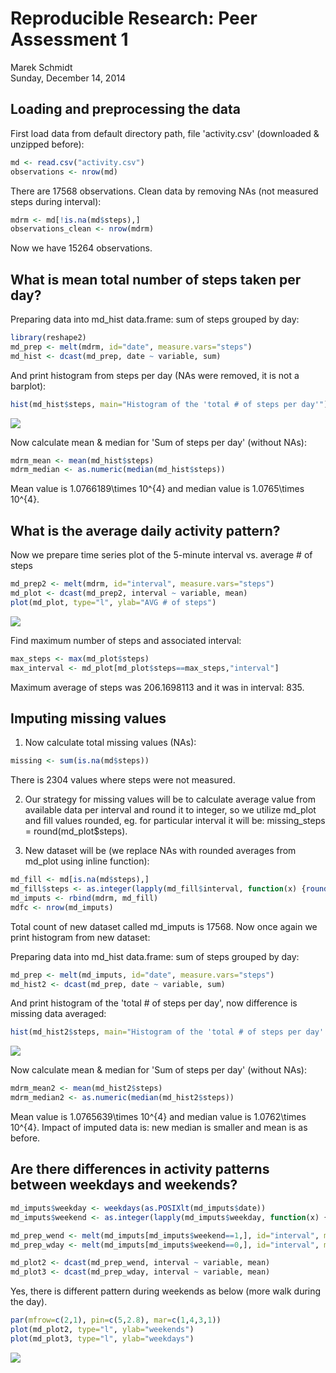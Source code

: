 # Reproducible Research: Peer Assessment 1
Marek Schmidt  
Sunday, December 14, 2014  


## Loading and preprocessing the data

First load data from default directory path, file 'activity.csv' (downloaded & unzipped before):


```r
md <- read.csv("activity.csv")
observations <- nrow(md)
```

There are 17568 observations. Clean data by removing NAs (not measured steps during interval):


```r
mdrm <- md[!is.na(md$steps),]
observations_clean <- nrow(mdrm)
```

Now we have 15264 observations.  

## What is mean total number of steps taken per day?

Preparing data into md_hist data.frame: sum of steps grouped by day:


```r
library(reshape2)
md_prep <- melt(mdrm, id="date", measure.vars="steps")
md_hist <- dcast(md_prep, date ~ variable, sum)
```

And print histogram from steps per day (NAs were removed, it is not a barplot):


```r
hist(md_hist$steps, main="Histogram of the 'total # of steps per day'")
```

![](PA1_template_files/figure-html/unnamed-chunk-4-1.png) 

Now calculate mean & median for 'Sum of steps per day' (without NAs):


```r
mdrm_mean <- mean(md_hist$steps)
mdrm_median <- as.numeric(median(md_hist$steps))
```

Mean value is 1.0766189\times 10^{4} and median value is 1.0765\times 10^{4}.

## What is the average daily activity pattern?

Now we prepare time series plot of the 5-minute interval vs. average # of steps


```r
md_prep2 <- melt(mdrm, id="interval", measure.vars="steps")
md_plot <- dcast(md_prep2, interval ~ variable, mean)
plot(md_plot, type="l", ylab="AVG # of steps")
```

![](PA1_template_files/figure-html/unnamed-chunk-6-1.png) 

Find maximum number of steps and associated interval:


```r
max_steps <- max(md_plot$steps)
max_interval <- md_plot[md_plot$steps==max_steps,"interval"]
```

Maximum average of steps was 206.1698113 and it was in interval: 835.

## Imputing missing values

1. Now calculate total missing values (NAs):


```r
missing <- sum(is.na(md$steps))
```

There is 2304 values where steps were not measured.

2. Our strategy for missing values will be to calculate average value from available data per interval and round it to integer, so we utilize md_plot and fill values rounded, eg. for particular interval it will be: missing_steps = round(md_plot$steps).

3. New dataset will be (we replace NAs with rounded averages from md_plot using inline function):


```r
md_fill <- md[is.na(md$steps),]
md_fill$steps <- as.integer(lapply(md_fill$interval, function(x) {round(md_plot[md_plot$interval == x,"steps"])} ) )
md_imputs <- rbind(mdrm, md_fill)
mdfc <- nrow(md_imputs)
```


Total count of new dataset called md_imputs  is 17568. Now once again we print histogram from new dataset:

Preparing data into md_hist data.frame: sum of steps grouped by day:


```r
md_prep <- melt(md_imputs, id="date", measure.vars="steps")
md_hist2 <- dcast(md_prep, date ~ variable, sum)
```

And print histogram of the 'total # of steps per day', now difference is missing data averaged:


```r
hist(md_hist2$steps, main="Histogram of the 'total # of steps per day' - imputed")
```

![](PA1_template_files/figure-html/unnamed-chunk-11-1.png) 

Now calculate mean & median for 'Sum of steps per day' (without NAs):


```r
mdrm_mean2 <- mean(md_hist2$steps)
mdrm_median2 <- as.numeric(median(md_hist2$steps))
```

Mean value is 1.0765639\times 10^{4} and median value is 1.0762\times 10^{4}. Impact of imputed data is: new median is smaller and mean is as before.

## Are there differences in activity patterns between weekdays and weekends?


```r
md_imputs$weekday <- weekdays(as.POSIXlt(md_imputs$date))
md_imputs$weekend <- as.integer(lapply(md_imputs$weekday, function(x) {if(x == "Saturday" || x == "Sunday") 1 else 0}))

md_prep_wend <- melt(md_imputs[md_imputs$weekend==1,], id="interval", measure.vars="steps")
md_prep_wday <- melt(md_imputs[md_imputs$weekend==0,], id="interval", measure.vars="steps")

md_plot2 <- dcast(md_prep_wend, interval ~ variable, mean)
md_plot3 <- dcast(md_prep_wday, interval ~ variable, mean)
```

Yes, there is different pattern during weekends as below (more walk during the day).


```r
par(mfrow=c(2,1), pin=c(5,2.8), mar=c(1,4,3,1))
plot(md_plot2, type="l", ylab="weekends")
plot(md_plot3, type="l", ylab="weekdays")
```

![](PA1_template_files/figure-html/unnamed-chunk-14-1.png) 

